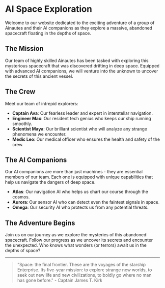 <!--
Write me markdown content of website with wallpaper:

"A group of Ainautes and their AI companions exploring a massive, abandoned spacecraft floating in the depths of space."

The header of the page should not be copy of the text but rather a real content of the website which is using this wallpaper.

- Feel free to use structure like headings, bullets, numbering, blockquotes, paragraphs, horizontal lines, etc.
- You can use formatting like bold or _italic_
- You can include UTF-8 emojis
- Links should be only #hash anchors (and you can refer to the document itself)
- Do not include images
-->

<!--font:Orbitron-->

# AI Space Exploration

<!--font:Barlow Condensed-->

Welcome to our website dedicated to the exciting adventure of a group of Ainautes and their AI companions as they explore a massive, abandoned spacecraft floating in the depths of space.

## The Mission

Our team of highly skilled Ainautes has been tasked with exploring this mysterious spacecraft that was discovered drifting in deep space. Equipped with advanced AI companions, we will venture into the unknown to uncover the secrets of this ancient vessel.

## The Crew

Meet our team of intrepid explorers:

-   **Captain Ava**: Our fearless leader and expert in interstellar navigation.
-   **Engineer Max**: Our resident tech genius who keeps our ship running smoothly.
-   **Scientist Maya**: Our brilliant scientist who will analyze any strange phenomena we encounter.
-   **Medic Leo**: Our medical officer who ensures the health and safety of the crew.

## The AI Companions

Our AI companions are more than just machines - they are essential members of our team. Each one is equipped with unique capabilities that help us navigate the dangers of deep space.

-   **Atlas**: Our navigation AI who helps us chart our course through the cosmos.
-   **Aurora**: Our sensor AI who can detect even the faintest signals in space.
-   **Omega**: Our security AI who protects us from any potential threats.

## The Adventure Begins

Join us on our journey as we explore the mysteries of this abandoned spacecraft. Follow our progress as we uncover its secrets and encounter the unexpected. Who knows what wonders (or terrors) await us in the depths of space?

---

> "Space: the final frontier. These are the voyages of the starship Enterprise. Its five-year mission: to explore strange new worlds, to seek out new life and new civilizations, to boldly go where no man has gone before." - Captain James T. Kirk
